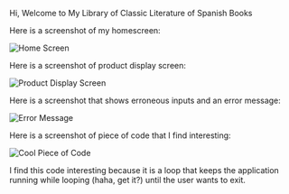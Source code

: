 Hi, Welcome to My Library of Classic Literature of Spanish Books

Here is a screenshot of my homescreen: 

![Home Screen](https://github.com/user-attachments/assets/c894164c-fc8d-4d1b-a9e5-6a2e92b31322)

Here is a screenshot of product display screen: 

![Product Display Screen](https://github.com/user-attachments/assets/61e5808c-7255-4019-bfaa-b19a4e20d5b1)

Here is a screenshot that shows erroneous inputs and an error message:

![Error Message](https://github.com/user-attachments/assets/44d507ce-5d41-41cf-8996-214dd2bc5d5c)

Here is a screenshot of piece of code that I find interesting: 

![Cool Piece of Code](https://github.com/user-attachments/assets/35d05afb-eaf0-47b0-beb8-309c965255f1) 

I find this code interesting because it is a loop that keeps the application running while looping (haha, get it?) until the user wants to exit.
